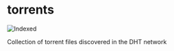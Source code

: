 torrents 
========
![Indexed](https://img.shields.io/badge/indexed-186272-blue)

Collection of torrent files discovered in the DHT network

